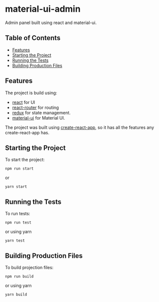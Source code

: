 # material-ui-admin

Admin panel built using react and material-ui.

## Table of Contents

- [Features](#features)
- [Starting the Project](#starting-the-project)
- [Running the Tests](#running-the-tests)
- [Building Production Files](#building-production-files)

## Features

The project is build using:

- [react](https://reactjs.org/) for UI
- [react-router](https://github.com/ReactTraining/react-router) for routing
- [redux](https://redux.js.org/) for state management.
- [material-ui](https://material-ui.com/) for Material UI.

The project was built using [create-react-app](https://github.com/facebook/create-react-app), so it has all the features any create-react-app has.

## Starting the Project

To start the project:

```
npm run start
```

or

```
yarn start
```

## Running the Tests

To run tests:

```
npm run test
```

or using yarn

```
yarn test
```

## Building Production Files

To build projection files:

```
npm run build
```

or using yarn

```
yarn build
```
